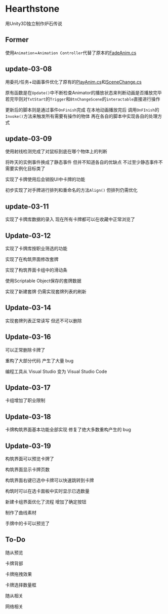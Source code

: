 # Hearthstone

用Unity3D独立制作炉石传说

## Former

使用`Animation`+`Animation Controller`代替了原本的[FadeAnim.cs](./Assets/Scripts/Abandon/FadeAnim.cs)

## update-03-08

用委托/任务+动画事件优化了原有的[PlayAnim.cs](./Assets/Scripts/Abandon/PlayAnim.cs)和[SceneChange.cs](./Assets/Scripts/SceneChange.cs)

原有函数是在`Update()`中不断检查Animator的播放状态来判断动画是否播放完毕 若完毕则对`TxtStart`的`Trigger`和`BtnChangeScene`的`interactable`直接进行操作

更新后的脚本则是通过事件`OnFinish`完成 在本地动画播放完后 调用`OnFInish`的`Invoke()`方法来触发所有需要有操作的物体 再在各自的脚本中实现各自的处理方式

## update-03-09

使用射线检测完成了对鼠标到底在哪个物体上的判断

将昨天的实例事件换成了静态事件 但并不知道各自的优缺点 不过至少静态事件不需要实例化目标类了

实现了卡牌使用后会销毁UI中卡牌的功能

初步实现了对手牌进行排列和重命名的方法`Align()` 但排列仍需优化

## update-03-11

实现了卡牌库数据的录入 现在所有卡牌都可以在收藏中正常浏览了

## Update-03-12

实现了卡牌库按职业筛选的功能

实现了在构筑界面修改套牌

实现了构筑界面卡组中的滑动条

使用Scriptable Object保存的套牌数据

实现了新建套牌 仍需实现套牌列表的刷新

## Update-03-14

实现套牌列表正常读写 但还不可以删除

## Update-03-16

可以正常删除卡牌了

重构了大部分代码 产生了大量 bug

编程工具从 Visual Studio 变为 Visual Studio Code

## Update-03-17

卡组增加了职业限制

## Update-03-18

卡牌构筑界面基本功能全部实现 修复了绝大多数重构产生的 bug 

## Update-03-19

构筑界面可以预览卡牌了

构筑界面显示卡牌页数

构筑界面右键已选中卡牌可以快速跳转到卡牌

构筑时可以在选卡面板中实时显示已选数量

新建卡组界面优化了流程 增加了确定按钮

制作了曲线素材

手牌中的卡可以预览了

## To-Do

随从预览

卡牌背部

卡牌拖拽效果

卡牌选择数量框

随从相关

网络相关
